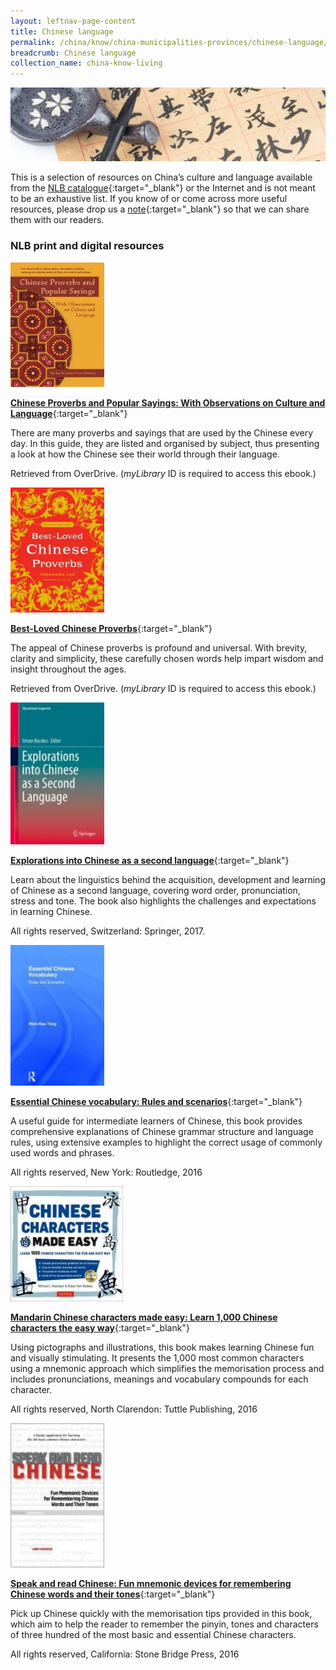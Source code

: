 ```yaml
---
layout: leftnav-page-content
title: Chinese language
permalink: /china/know/china-municipalities-provinces/chinese-language/
breadcrumb: Chinese language
collection_name: china-know-living
---
```


<img src="\images\china-living\chinese-language.jpg" alt="chinese language" style="width:800px;" />

This is a selection of resources on China’s culture and language available from the [NLB catalogue](http://catalogue.nlb.gov.sg/){:target="_blank"} or the Internet and is not meant to be an exhaustive list. If you know of or come across more useful resources, please drop us a [note](mailto:ref@nlb.gov.sg){:target="_blank"} so that we can share them with our readers.

### **NLB print and digital resources**

<img src="/images/book-covers/Chinese-Proverbs-and-Popular-Sayings.jpg" style="width:150px;" />

[**Chinese Proverbs and Popular Sayings: With Observations on Culture and Language**](https://nlb.overdrive.com/media/934544){:target="_blank"}

There are many proverbs and sayings that are used by the Chinese every day. In this guide, they are listed and organised by subject, thus presenting a look at how the Chinese see their world through their language.

Retrieved from OverDrive. (*myLibrary* ID is required to access this ebook.)

<img src="/images/book-covers/Best-Loved-Chinese-Proverbs.jpg" style="width:150px;" />

[**Best-Loved Chinese Proverbs**](https://nlb.overdrive.com/media/209224){:target="_blank"}

The appeal of Chinese proverbs is profound and universal. With brevity, clarity and simplicity, these carefully chosen words help impart wisdom and insight throughout the ages.

Retrieved from OverDrive. (*myLibrary* ID is required to access this ebook.)

<img src="/images/book-covers/Book-ExplorationsintoChinese.jpg" style="width:150px;" />

[**Explorations into Chinese as a second language**](http://eservice.nlb.gov.sg/item_holding.aspx?bid=202941963){:target="_blank"}

Learn about the linguistics behind the acquisition, development and learning of Chinese as a second language, covering word order, pronunciation, stress and tone. The book also highlights the challenges and expectations in learning Chinese.

All rights reserved, Switzerland: Springer, 2017.

<img src="/images/book-covers/Book-EssentialChineseVocab.jpg" style="width:150px;" />

[**Essential Chinese vocabulary: Rules and scenarios**](http://eservice.nlb.gov.sg/item_holding.aspx?bid=202613344){:target="_blank"}

A useful guide for intermediate learners of Chinese, this book provides comprehensive explanations of Chinese grammar structure and language rules, using extensive examples to highlight the correct usage of commonly used words and phrases.

All rights reserved, New York: Routledge, 2016

<img src="/images/book-covers/Book-MandarinChinese.jpg" style="width:180px;" />

[**Mandarin Chinese characters made easy: Learn 1,000 Chinese characters the easy way**](http://eservice.nlb.gov.sg/item_holding.aspx?bid=202723608){:target="_blank"}

Using pictographs and illustrations, this book makes learning Chinese fun and visually stimulating. It presents the 1,000 most common characters using a mnemonic approach which simplifies the memorisation process and includes pronunciations, meanings and vocabulary compounds for each character.

All rights reserved, North Clarendon: Tuttle Publishing, 2016

<img src="/images/book-covers/Book-SpeakandReadChinese.jpg" style="width:150px;" />

[**Speak and read Chinese: Fun mnemonic devices for remembering Chinese words and their tones**](http://eservice.nlb.gov.sg/item_holding.aspx?bid=202743128){:target="_blank"}

Pick up Chinese quickly with the memorisation tips provided in this book, which aim to help the reader to remember the pinyin, tones and characters of three hundred of the most basic and essential Chinese characters.

All rights reserved, California: Stone Bridge Press, 2016
